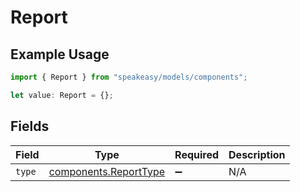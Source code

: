 # Report

## Example Usage

```typescript
import { Report } from "speakeasy/models/components";

let value: Report = {};
```

## Fields

| Field                                                          | Type                                                           | Required                                                       | Description                                                    |
| -------------------------------------------------------------- | -------------------------------------------------------------- | -------------------------------------------------------------- | -------------------------------------------------------------- |
| `type`                                                         | [components.ReportType](../../models/components/reporttype.md) | :heavy_minus_sign:                                             | N/A                                                            |